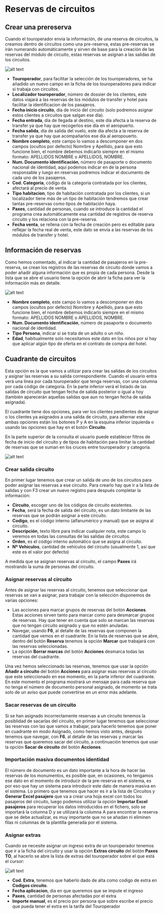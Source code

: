 # Reservas de circuitos

## Crear una prereserva

Cuando el touroperador envia la información, de una reserva de circuitos, la creamos dentro de circuitos como una pre-reserva, estas pre-reservas se irán numerando automáticamente y sirven de base para la creación de las reservas del módulo de circuito, estas reservas se asignan a las salidas de los circuitos.

![alt text](.\images\ListaPrereservas.png)

- **Touroperador**, para facilitar la selección de los touroperadores, se ha añadido un nuevo campo en la ficha de los touroperadores para indicar si trabaja con circuitos.
- **Localizador touroperador**, número de dossier de los clientes, este datos viajará a las reservas de los módulos de transfer y hotel para facilitar la identificacion de los pasajeros.
- **Fecha inicio circuito**, día de inicio del circuito (solo podremos asignar estos clientes a circuitos que salgan ese día).
- **Fecha entrada**, dia de llegada al destino, este día afecta a la reserva de transfer ya que hay que recogerlos ese día en el aeropuerto.
- **Fecha salida**, día de salida del vuelo, este día afecta a la reserva de transfer ya que hay que acompañarlos ese día al aeropouerto.
- **Nombre completo**, este campo lo vamos a descomponer en dos campos (ocultos por defecto) Nomrbre y Apellido, para que esto funcione bien, el nombre debemos indicarlo siempre en el mismo formato: APELLIDOS NOMBRE o APELLIDOS, NOMBRE.
- **Num. Documento identificación**, número de pasaporte o documento nacional de identidad, aquí podemos indicar en de la persona responsable y luego en reservas podremos indicar el documento de cada uno de los pasajeros.
- **Cod. Categoria**, código de la categoria contratada por los clientes, afectará al precio de venta.
- **Tipo habitacion**, tipo de habitación contratada por los clientes, si un localizador tiene más de un tipo de habitación tendremos que crear tantas pre-reservas como tipos de habitación haya.
- **Paxes**, cantidad de personas, cuando se introduce la cantidad el programa crea automáticamente esa cantidad de registros de reserva circuito y los relaciona con la pre-reserva.
- **Fecha venta**, se rellena con la fecha de creación pero es editable para reflejar la fecha real de venta, este dato se envía a las reservas de los módulos de transfer y hotel.

## Información de reservas

Como hemos comentado, al indicar la cantidad de pasajeros en la pre-reserva, se crean los registros de las reservas de circuito donde vamos a poder añadir alguna información que es propia de cada persona. Desde la lista que se abre el usuario tiene la opción de abrir la ficha para ver la información más en detalle.

![alt text](.\images\ListaReservas.png)

- **Nombre completo**, este campo lo vamos a descomponer en dos campos (ocultos por defecto) Nomrbre y Apellido, para que esto funcione bien, el nombre debemos indicarlo siempre en el mismo formato: APELLIDOS NOMBRE o APELLIDOS, NOMBRE.
- **Num. Documento identificación**, número de pasaporte o documento nacional de identidad.
- **Tipo Persona**, indicar si se trata de un adulto o un niño. 
- **Edad**, habitualmente solo necesitamos este dato en los niños por si hay que aplicar algún tipo de oferta en el contrato de compra del hotel.

## Cuadrante de circuitos

Esta opción es la que vamos a utilizar para crear las salidas de los circuitos y asignar las reservas a su salida correspondiente. Cuando el usuario entra verá una línea por cada touroperador que tenga reservas, con una columna por cada código de categoria. En la parte inferior verá el listado de las salidas de circuito que tengan fecha de salida posterior o igual a hoy (también aparecerán aquellas salidas que aun no tengan fecha de salida asignada). 

El cuadrante tiene dos opciones, para ver los clientes pendientes de asignar o los clientes ya asignados a una salida de circuito, para alternar este ambas opciones están los botones P y A en la esquina inferior izquierda o usando las opciones que hay en el botón **Circuito**.

En la parte superior de la consulta el usuario puede establecer filtros de fecha de inicio del circuito y de tipos de habitación para limitar la cantidad de reservas que se suman en los cruces entre touroperador y categoria.

![alt text](.\images\CuadranteCircuitos.png)

### Crear salida circuito

En primer lugar tenemos que crear un salida de uno de los circuitos para poder asignar las reservas a ese circuito. Para crearlo hay que ir a la lista de salidas y con F3 crear un nuevo registro para después completar la información:

- **Circuito**, escoger uno de los códigos de circuito existentes.
- **Fecha**, será la fecha de salida del circuito, es un dato limitante de las reservas que se podrán asignar a este circuito. 
- **Codigo**, es el código interno (alfanumérico y manual) que se asigna al circuito. 
- **Descripción**, texto libre para indicar cualquier nota, este campo lo veremos en todas las consultas de las salidas de circuitos.
- **Orden**, es el código interno automático que se asigna al circuito.
- **Nº Vehiculos**, cantidad de vehículos del circuito (usualmente 1, así que este es el valor por defecto)

A medida que se asignan reservas al circuito, el campo **Paxes** irá mostrando la suma de personas del circuito.

### Asignar reservas al circuito

Antes de asignar las reservas al circuito, tenemos que seleccionar que reservas se van a asignar, para trabajar con la selección disponemos de varias opciones:

- Las acciones para marcar grupos de reservas del botón **Acciones**. Estas acciones sirven tanto para marcar como para desmarcar grupos de reservas. Hay que tener en cuenta que solo se marcan las reservas que no tengan circuito asignado y que no estén anuladas.
- Navegar, usando **F6**, al detalle de las reservas que componen la cantidad que vemos en el cuadrante. En la lista de reservas que se abre, dentro del botón **Reserva** tenemos la opción **Marcar** que trabajará con las reservas seleccionadas. 
- La opción **Borrar marcas** del botón **Acciones** desmarca todas las reservas del cuadrante.

Una vez hemos seleccionado las reservas, tenemos que usar la opción **Añadir a circuito** del botón **Acciones** para asignar esas reservas al circuito que este seleccionado en ese momento, en la parte inferior del cuadrante. En este momento el programa mostrará un mensaje para cada reserva que no tenga el número de documento personal asignado, de momento se trata solo de un aviso que puede convertirse en un error más adelante.

### Sacar reservas de un circuito

Si se han asignado incorrectamente reservas a un circuito tenemos la posiblidad de sacarlas del circuito, en primer lugar tenemos que seleccionar las reservas con las que vamos a trabajar, para hacerlo tenemos que poner en cuadrante en modo Asignado, como hemos visto antes, después tenemos que navegar, con **F6**, al detalle de las reservas y marcar las reservas que queremos sacar del circuito, a continuación tenemos que usar la opción **Sacar de circuito** del botón **Acciones**. 

### Importación masiva documentos identidad

El número de documento es un dato importante a la hora de hacer las reservas de los monumentos, es posible que, en ocasiones, no tengamos ese dato en el momento de introducir de la pre-reserva en el sistema, es por eso que hay un sistema para introducir este dato de manera masiva en el sistema. Lo primero que tenemos que hacer es ir a la lista de Circuitos y **Generar Excel pasajero** que va a crear una hoja excel con todos los pasajeros del circuito, luego podemos utilizar la opción **Importar Excel pasajeros** para recuperar los datos introducidos en el fichero, solo se importará la columna D y se utilizará la columna A para encontrar la reserva que se debe actualizar, es muy importante que no se añadan ni eliminen filas ni columnas de la plantilla generada por el sistema.

### Asignar extras

Cuando se necesite asignar un ingreso extra de un touroperador tenemos que ir a la ficha del circuito y usar la opción **Extras circuito** del botón **Paxes TO**, al hacerlo se abre la lista de extras del touroperador sobre el que está el cursor:

![alt text](.\images\ExtraTouroperador.png)

* **Cod. Extra**, tenemos que haberlo dado de alta como codigo de extra en **Codigos circuito**.
* **Fecha aplicacion**, dia en que queremos que se impute el ingreso
* **Paxes**, cantidad de personas afectadas por el extra
* **Importe manual**, es el precio por persona que sobre escribe el precio que pueda tener el extra en la tarifa del Touroperador

